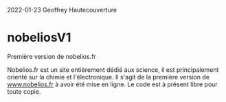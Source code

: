2022-01-23
Geoffrey Hautecouverture

# nobeliosV1
Première version de nobelios.fr

Nobelios.fr est un site entièrement dédié aux science, il est principalement orienté sur la chimie et l'électronique.
Il s'agit de la première version de www.nobelios.fr à avoir été mise en ligne. Le code est à présent libre pour toute copie.
